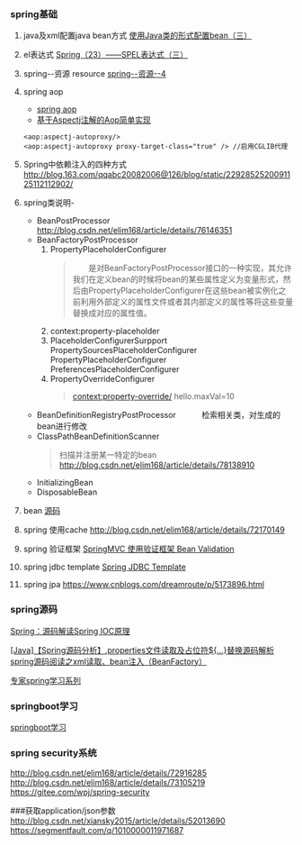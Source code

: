 
### spring基础
1. java及xml配置java bean方式
    [使用Java类的形式配置bean（三）](http://blog.csdn.net/elim168/article/details/77159017)

2. el表达式
    [ Spring（23）——SPEL表达式（三）](http://blog.csdn.net/elim168/article/details/78021523)
3. spring--资源 resource
    [spring--资源--4](http://www.cnblogs.com/duanxz/p/3785151.html)

4. spring aop
    * [spring aop](http://blog.csdn.net/elim168/article/details/78445798)
    * [基于Aspectj注解的Aop简单实现](http://blog.csdn.net/elim168/article/details/78119226)

    ```
    <aop:aspectj-autoproxy/>
    <aop:aspectj-autoproxy proxy-target-class="true" /> //启用CGLIB代理
    ```
5. Spring中依赖注入的四种方式
    http://blog.163.com/qqabc20082006@126/blog/static/2292852520091125112112902/
6. spring类说明-
    * BeanPostProcessor
    http://blog.csdn.net/elim168/article/details/76146351
    * BeanFactoryPostProcessor
        1. PropertyPlaceholderConfigurer
           > 　　是对BeanFactoryPostProcessor接口的一种实现，其允许我们在定义bean的时候将bean的某些属性定义为变量形式，然后由PropertyPlaceholderConfigurer在这些bean被实例化之前利用外部定义的属性文件或者其内部定义的属性等将这些变量替换成对应的属性值。
        2. context:property-placeholder
        3. PlaceholderConfigurerSurpport PropertySourcesPlaceholderConfigurer PropertyPlaceholderConfigurer PreferencesPlaceholderConfigurer
        4. PropertyOverrideConfigurer
            > <context:property-override/> hello.maxVal=10
    * BeanDefinitionRegistryPostProcessor
    　　　检索相关类，对生成的bean进行修改
    * ClassPathBeanDefinitionScanner
        > 扫描并注册某一特定的bean
        > http://blog.csdn.net/elim168/article/details/78138910
    * InitializingBean
    * DisposableBean
7. bean
    [源码](https://www.cnblogs.com/davidwang456/p/4213652.html)
8. spring 使用cache
    http://blog.csdn.net/elim168/article/details/72170149
9. spring 验证框架
        [SpringMVC 使用验证框架 Bean Validation](http://blog.csdn.net/catoop/article/details/51284638)
10. spring jdbc template
        [Spring JDBC Template](http://blog.csdn.net/dingxy/article/details/7403231)
11. spring jpa
    https://www.cnblogs.com/dreamroute/p/5173896.html


### spring源码

[Spring：源码解读Spring IOC原理](http://www.cnblogs.com/ITtangtang/p/3978349.html)

[[Java]【Spring源码分析】.properties文件读取及占位符${...}替换源码解析](http://www.3fwork.com/b200/009295MYM023659/)
[spring源码阅读之xml读取、bean注入（BeanFactory）](http://www.mamicode.com/info-detail-1633657.html)

[专家spring学习系列](http://blog.csdn.net/elim168/article/category/2665715/1)

### springboot学习
[springboot学习](http://412887952-qq-com.iteye.com/category/356333)

### spring security系统
http://blog.csdn.net/elim168/article/details/72916285
http://blog.csdn.net/elim168/article/details/73105219
https://gitee.com/wpj/spring-security


###获取application/json参数
http://blog.csdn.net/xiansky2015/article/details/52013690
https://segmentfault.com/q/1010000011971687
